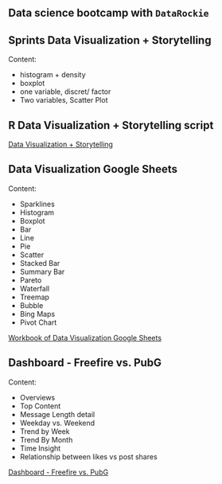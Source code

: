 ## Data science bootcamp with `DataRockie`
## Sprints Data Visualization + Storytelling

Content:
- histogram + density
- boxplot
- one variable, discret/ factor
- Two variables, Scatter Plot

## R Data Visualization + Storytelling script

[Data Visualization + Storytelling](https://github.com/sprasaming/Bootcamp_Projects/blob/main/Project_Data%20Visualization%20%2B%20Storytelling/data_viz.R)


## Data Visualization Google Sheets

Content:
- Sparklines
- Histogram
- Boxplot
- Bar
- Line
- Pie
- Scatter
- Stacked Bar
- Summary Bar
- Pareto
- Waterfall
- Treemap
- Bubble
- Bing Maps
- Pivot Chart

[Workbook of Data Visualization Google Sheets](https://docs.google.com/spreadsheets/d/11ZE6uqTqYk_5u1pmZZMRolqML83rcmgPV5HB1VtkDKA/edit#gid=0)

## Dashboard - Freefire vs. PubG

Content:
- Overviews
- Top Content
- Message Length detail
- Weekday vs. Weekend
- Trend by Week
- Trend By Month
- Time Insight
- Relationship between likes vs post shares

[Dashboard - Freefire vs. PubG](https://docs.google.com/spreadsheets/d/1GoUgNEny4T9wjIsEkP0dsqwkLwoYdFWjCCxg4GqGbnc/edit#gid=1317970148)
